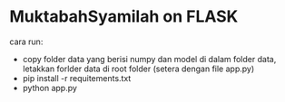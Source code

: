 # MuktabahSyamilah on FLASK

cara run:
- copy folder data yang berisi numpy dan model di dalam folder data, letakkan forlder data di root folder (setera dengan file app.py)
- pip install -r requitements.txt
- python app.py